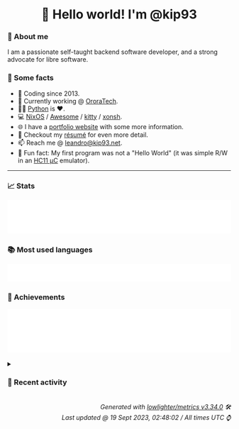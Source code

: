 <!-- README template, populated using this action:
     https://github.com/kip93/kip93/blob/main/.github/workflows/readme.yml. -->

<h1 align="center">👋 Hello world! I'm @kip93</h1> <!-- LOGIN => username -->

### 👤 About me

I am a passionate self-taught backend software developer, and a strong advocate for libre software.


### 💬 Some facts

* 📅 Coding since 2013.
* 💼 Currently working @ [OroraTech](https://ororatech.com/).
* 👨‍💻 [Python](https://github.com/search?q=user%3Akip93&l=python) is ❤️. <!-- LOGIN => username -->
* 💻 [NixOS](https://github.com/NixOS/) /
     [Awesome](https://github.com/awesomeWM/) /
     [kitty](https://github.com/kovidgoyal/kitty/) /
     [xonsh](https://github.com/xonsh/).
* 🌐 I have a [portfolio website](https://kip93.net/) with some more information.
* 📝 Checkout my [résumé](https://kip93.net/resume/) for even more detail.
* 📫 Reach me @ [leandro@kip93.net](mailto:leandro@kip93.net).
* 🎲 Fun fact: My first program was not a "Hello World" (it was simple R/W in an [HC11 µC](https://en.wikipedia.org/wiki/68HC11) emulator).


-----------------------------------------------------------------------------------------------------------------------


### 📈 Stats

![](./stats.svg)


### 📚 Most used languages <!-- by percentage, in decreasing order -->

![](./languages.svg)


### 🏅 Achievements

![](./achievements.svg)


<details> <!-- Last activity -->
<!-- Almost verbatim copy of https://github.com/lowlighter/metrics/blob/latest/source/templates/markdown/partials/activity.ejs, but restructured to be foldable. -->
<summary><h3>📰 Recent activity</h3></summary>

* ➡️ Pushed 3657 commits in [OroraTech/nixpkgs](https://github.com/OroraTech/nixpkgs) on branch `feature/pkgs-native`
  * [#c9cc427](https://github.com/OroraTech/nixpkgs/commit/c9cc427) Merge pull request #254475 from figsoda/unimap

unimap: init at 0.6.0
  * [#e74d1c1](https://github.com/OroraTech/nixpkgs/commit/e74d1c1) Merge pull request #254468 from figsoda/esbuild-config

esbuild-config: init at 1.0.1
  * [#d0d4b80](https://github.com/OroraTech/nixpkgs/commit/d0d4b80) Merge pull request #254466 from figsoda/symbol

symbolicator: init at 23.8.0
  * [#b79cb79](https://github.com/OroraTech/nixpkgs/commit/b79cb79) telepresence2: 2.6.4 -&gt; 2.15.1
  * [#87a9c68](https://github.com/OroraTech/nixpkgs/commit/87a9c68) Merge pull request #254933 from r-ryantm/auto-update/fluent-bit
  * [#e4c9667](https://github.com/OroraTech/nixpkgs/commit/e4c9667) Merge pull request #254490 from Vtec234/master

drat-trim: 2020-06-05 -&gt; 2023-05-22
  * [#ea36f70](https://github.com/OroraTech/nixpkgs/commit/ea36f70) Merge pull request #252499 from Lord-Valen/npm-terser

nodePackages.terser: use buildNpmPackage
  * [#3dea3fb](https://github.com/OroraTech/nixpkgs/commit/3dea3fb) Merge pull request #246336 from ORichterSec/libkcapi

libkcapi: init at 1.4.0
  * [#37ef14a](https://github.com/OroraTech/nixpkgs/commit/37ef14a) Merge pull request #254872 from nyanotech/asdf

ansible-lint: 6.18.0 -&gt; 6.19.0
  * [#02d381a](https://github.com/OroraTech/nixpkgs/commit/02d381a) Merge pull request #254881 from kashw2/scryer-prolog

scryer-prolog: 0.9.1 -&gt; 0.9.2
  * [#a61e23d](https://github.com/OroraTech/nixpkgs/commit/a61e23d) vimPlugins.sg-nvim: fix cargoHash
  * [#5082f1b](https://github.com/OroraTech/nixpkgs/commit/5082f1b) vimPlugins.nvim-treesitter: update grammars
  * [#1390654](https://github.com/OroraTech/nixpkgs/commit/1390654) Merge pull request #254691 from r-ryantm/auto-update/kubevpn

kubevpn: 1.1.36 -&gt; 1.2.0
  * [#cc8fbdf](https://github.com/OroraTech/nixpkgs/commit/cc8fbdf) Merge pull request #254857 from r-ryantm/auto-update/grafana-dash-n-grab

grafana-dash-n-grab: 0.4.5 -&gt; 0.5.0
  * [#7034f28](https://github.com/OroraTech/nixpkgs/commit/7034f28) vimPlugins: update
  * [#db1fb76](https://github.com/OroraTech/nixpkgs/commit/db1fb76) Merge pull request #254907 from MoritzBoehme/add-nvim-plugins

vimPlugins: add several plugins
  * [#a43c736](https://github.com/OroraTech/nixpkgs/commit/a43c736) path-of-building.data: 2.33.5 -&gt; 2.34.0

Diff: https://github.com/PathOfBuildingCommunity/PathOfBuilding/compare/v2.33.5...v2.34.0
  * [#5bfefdc](https://github.com/OroraTech/nixpkgs/commit/5bfefdc) yuzu: 1538 -&gt; 1557, yuzu-ea: 3838 -&gt; 3864
  * [#2c18b21](https://github.com/OroraTech/nixpkgs/commit/2c18b21) Merge pull request #254771 from SuperSandro2000/vim-plugins-cross

vimPlugins.vim-utils: execute check and doc generation in cross compi…
  * [#1940468](https://github.com/OroraTech/nixpkgs/commit/1940468) routinator: 0.12.1 -&gt; 0.12.2
  * *On 18 Sept 2023, 08:13:41*
* ➡️ Pushed 1826 commits in [OroraTech/nixpkgs](https://github.com/OroraTech/nixpkgs) on branch `master`
  * [#7034f28](https://github.com/OroraTech/nixpkgs/commit/7034f28) vimPlugins: update
  * [#db1fb76](https://github.com/OroraTech/nixpkgs/commit/db1fb76) Merge pull request #254907 from MoritzBoehme/add-nvim-plugins

vimPlugins: add several plugins
  * [#a43c736](https://github.com/OroraTech/nixpkgs/commit/a43c736) path-of-building.data: 2.33.5 -&gt; 2.34.0

Diff: https://github.com/PathOfBuildingCommunity/PathOfBuilding/compare/v2.33.5...v2.34.0
  * [#5bfefdc](https://github.com/OroraTech/nixpkgs/commit/5bfefdc) yuzu: 1538 -&gt; 1557, yuzu-ea: 3838 -&gt; 3864
  * [#2c18b21](https://github.com/OroraTech/nixpkgs/commit/2c18b21) Merge pull request #254771 from SuperSandro2000/vim-plugins-cross

vimPlugins.vim-utils: execute check and doc generation in cross compi…
  * [#1940468](https://github.com/OroraTech/nixpkgs/commit/1940468) routinator: 0.12.1 -&gt; 0.12.2
  * [#31bcb71](https://github.com/OroraTech/nixpkgs/commit/31bcb71) Merge pull request #253769 from vinnymeller/init-nvim-remote-containers

vimPlugins.nvim-remote-containers: init at 2023-08-01
  * [#b789453](https://github.com/OroraTech/nixpkgs/commit/b789453) Merge pull request #254689 from Azd325/ruffvscode

vscode-extensions.charliermarsh.ruff: 2023.34.0 -&gt; 2023.38.0
  * [#636cd86](https://github.com/OroraTech/nixpkgs/commit/636cd86) Merge pull request #254841 from r-ryantm/auto-update/pulumictl

pulumictl: 0.0.43 -&gt; 0.0.44
  * [#325b534](https://github.com/OroraTech/nixpkgs/commit/325b534) Merge pull request #254850 from r-ryantm/auto-update/prometheus-redis-exporter

prometheus-redis-exporter: 1.53.0 -&gt; 1.54.0
  * [#00658bf](https://github.com/OroraTech/nixpkgs/commit/00658bf) Merge pull request #254887 from r-ryantm/auto-update/interactsh

interactsh: 1.1.5 -&gt; 1.1.6
  * [#88d3a57](https://github.com/OroraTech/nixpkgs/commit/88d3a57) snazy: 0.51.3 -&gt; 0.52.0

Diff: https://github.com/chmouel/snazy/compare/0.51.3...0.52.0

Changelog: https://github.com/chmouel/snazy/releases/tag/0.52.0
  * [#3295a4b](https://github.com/OroraTech/nixpkgs/commit/3295a4b) Merge pull request #254889 from r-ryantm/auto-update/kora-icon-theme

kora-icon-theme: 1.5.7 -&gt; 1.5.8
  * [#542f5a4](https://github.com/OroraTech/nixpkgs/commit/542f5a4) Merge pull request #254748 from figsoda/snazy

snazy: 0.51.2 -&gt; 0.51.3
  * [#6f8d098](https://github.com/OroraTech/nixpkgs/commit/6f8d098) Merge pull request #254893 from r-ryantm/auto-update/ddccontrol-db

ddccontrol-db: 20230727 -&gt; 20230821
  * [#e01b87f](https://github.com/OroraTech/nixpkgs/commit/e01b87f) Merge pull request #254894 from r-ryantm/auto-update/sshocker

sshocker: 0.3.2 -&gt; 0.3.3
  * [#8d3f8cf](https://github.com/OroraTech/nixpkgs/commit/8d3f8cf) Merge pull request #254902 from r-ryantm/auto-update/wgcf

wgcf: 2.2.18 -&gt; 2.2.19
  * [#2ee6da6](https://github.com/OroraTech/nixpkgs/commit/2ee6da6) Merge pull request #254927 from r-ryantm/auto-update/birdtray

birdtray: 1.11.3 -&gt; 1.11.4
  * [#8d4a5ab](https://github.com/OroraTech/nixpkgs/commit/8d4a5ab) Merge pull request #254929 from r-ryantm/auto-update/speedtest-go

speedtest-go: 1.6.5 -&gt; 1.6.6
  * [#2b62b24](https://github.com/OroraTech/nixpkgs/commit/2b62b24) Merge pull request #254930 from Enzime/update/joplin-desktop

joplin-desktop: 2.11.11 -&gt; 2.12.16
  * *On 18 Sept 2023, 07:49:51*
* ➡️ Pushed 7 commits in [kip93/nixplusplus](https://github.com/kip93/nixplusplus) on branch `main`
  * [#58e9b61](https://github.com/kip93/nixplusplus/commit/58e9b61) Trying random things
  * [#cd4c968](https://github.com/kip93/nixplusplus/commit/cd4c968) Try using latest version of hydra
  * [#6ae939c](https://github.com/kip93/nixplusplus/commit/6ae939c) Try with numbers instead
  * [#6d22d77](https://github.com/kip93/nixplusplus/commit/6d22d77) Remove redundant entris
  * [#b21634b](https://github.com/kip93/nixplusplus/commit/b21634b) Really try to make it static once more
  * [#461f5d0](https://github.com/kip93/nixplusplus/commit/461f5d0) Fix typo
  * [#ccfeffe](https://github.com/kip93/nixplusplus/commit/ccfeffe) Try https instead
  * *On 17 Sept 2023, 22:01:47*
* ➡️ Pushed 8 commits in [kip93/nixplusplus](https://github.com/kip93/nixplusplus) on branch `main`
  * [#2d0c529](https://github.com/kip93/nixplusplus/commit/2d0c529) Try restructuring a bit
  * [#c2fe7cb](https://github.com/kip93/nixplusplus/commit/c2fe7cb) Getting there
  * [#2a88e4a](https://github.com/kip93/nixplusplus/commit/2a88e4a) Change uri format to make hydra happy
Happy hydra, happy Leandro (:
  * [#e0b0efe](https://github.com/kip93/nixplusplus/commit/e0b0efe) Digging through code
  * [#da85abd](https://github.com/kip93/nixplusplus/commit/da85abd) Change the nixexprpath?
  * [#2e293c6](https://github.com/kip93/nixplusplus/commit/2e293c6) Undo that
  * [#a87539f](https://github.com/kip93/nixplusplus/commit/a87539f) Stabbing hydra in the dark
  * [#e33e527](https://github.com/kip93/nixplusplus/commit/e33e527) Try out this hydra thingy
  * *On 17 Sept 2023, 20:01:46*
</details>


<h6 align="right"><em>
    Generated with <a href="https://github.com/lowlighter/metrics/tree/latest/">lowlighter/metrics v3.34.0</a> 🛠️<br> <!-- VERSION => MAJOR.minor.patch -->
    Last updated @ 19 Sept 2023, 02:48:02 / All times UTC ⌚ <!-- meta.generated => DD/MM/YYYY, hh:mm -->
</em></h6>
